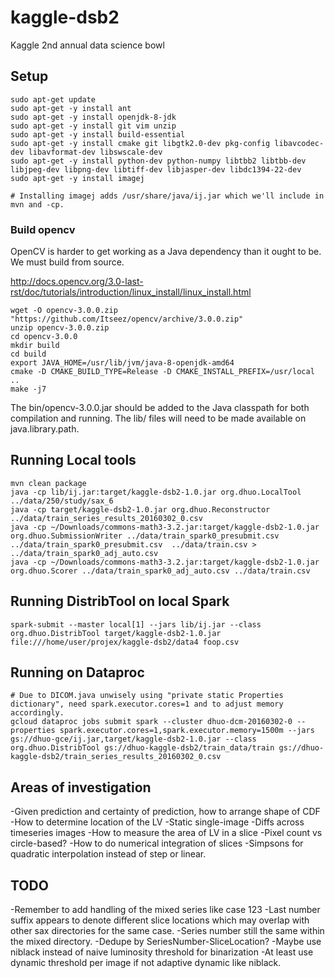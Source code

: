 # kaggle-dsb2
Kaggle 2nd annual data science bowl

## Setup

    sudo apt-get update
    sudo apt-get -y install ant
    sudo apt-get -y install openjdk-8-jdk
    sudo apt-get -y install git vim unzip
    sudo apt-get -y install build-essential
    sudo apt-get -y install cmake git libgtk2.0-dev pkg-config libavcodec-dev libavformat-dev libswscale-dev
    sudo apt-get -y install python-dev python-numpy libtbb2 libtbb-dev libjpeg-dev libpng-dev libtiff-dev libjasper-dev libdc1394-22-dev
    sudo apt-get -y install imagej

    # Installing imagej adds /usr/share/java/ij.jar which we'll include in mvn and -cp.

### Build opencv

OpenCV is harder to get working as a Java dependency than it ought to be. We must build from source.

http://docs.opencv.org/3.0-last-rst/doc/tutorials/introduction/linux_install/linux_install.html

    wget -O opencv-3.0.0.zip "https://github.com/Itseez/opencv/archive/3.0.0.zip"
    unzip opencv-3.0.0.zip
    cd opencv-3.0.0
    mkdir build
    cd build
    export JAVA_HOME=/usr/lib/jvm/java-8-openjdk-amd64
    cmake -D CMAKE_BUILD_TYPE=Release -D CMAKE_INSTALL_PREFIX=/usr/local ..
    make -j7

The bin/opencv-3.0.0.jar should be added to the Java classpath for both compilation and running.
The lib/ files will need to be made available on java.library.path.


## Running Local tools

    mvn clean package
    java -cp lib/ij.jar:target/kaggle-dsb2-1.0.jar org.dhuo.LocalTool ../data/250/study/sax_6
    java -cp target/kaggle-dsb2-1.0.jar org.dhuo.Reconstructor ../data/train_series_results_20160302_0.csv
    java -cp ~/Downloads/commons-math3-3.2.jar:target/kaggle-dsb2-1.0.jar org.dhuo.SubmissionWriter ../data/train_spark0_presubmit.csv ../data/train_spark0_presubmit.csv  ../data/train.csv > ../data/train_spark0_adj_auto.csv
    java -cp ~/Downloads/commons-math3-3.2.jar:target/kaggle-dsb2-1.0.jar org.dhuo.Scorer ../data/train_spark0_adj_auto.csv ../data/train.csv

## Running DistribTool on local Spark

    spark-submit --master local[1] --jars lib/ij.jar --class org.dhuo.DistribTool target/kaggle-dsb2-1.0.jar file:///home/user/projex/kaggle-dsb2/data4 foop.csv

## Running on Dataproc

    # Due to DICOM.java unwisely using "private static Properties dictionary", need spark.executor.cores=1 and to adjust memory accordingly.
    gcloud dataproc jobs submit spark --cluster dhuo-dcm-20160302-0 --properties spark.executor.cores=1,spark.executor.memory=1500m --jars gs://dhuo-gce/ij.jar,target/kaggle-dsb2-1.0.jar --class org.dhuo.DistribTool gs://dhuo-kaggle-dsb2/train_data/train gs://dhuo-kaggle-dsb2/train_series_results_20160302_0.csv

## Areas of investigation

-Given prediction and certainty of prediction, how to arrange shape of CDF
-How to determine location of the LV
  -Static single-image
  -Diffs across timeseries images
-How to measure the area of LV in a slice
  -Pixel count vs circle-based?
-How to do numerical integration of slices
  -Simpsons for quadratic interpolation instead of step or linear.


## TODO

-Remember to add handling of the mixed series like case 123
  -Last number suffix appears to denote different slice locations which may overlap with other sax directories for the same case.
  -Series number still the same within the mixed directory.
  -Dedupe by SeriesNumber-SliceLocation?
-Maybe use niblack instead of naive luminosity threshold for binarization
-At least use dynamic threshold per image if not adaptive dynamic like niblack.
